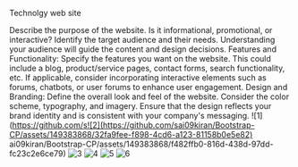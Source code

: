 Technolgy web site 

Describe the purpose of the website. Is it informational, promotional, or interactive?
Identify the target audience and their needs. Understanding your audience will guide the content and design decisions.
Features and Functionality:
Specify the features you want on the website. This could include a blog, product/service pages, contact forms, search functionality, etc.
If applicable, consider incorporating interactive elements such as forums, chatbots, or user forums to enhance user engagement.
Design and Branding:
Define the overall look and feel of the website. Consider the color scheme, typography, and imagery.
Ensure that the design reflects your brand identity and is consistent with your company's messaging.
![1](https://github.com/s![2](https://github.com/sai09kiran/Bootstrap-CP/assets/149383868/32fa9fee-f898-4cd6-a123-81158b0e5e82)
ai09kiran/Bootstrap-CP/assets/149383868/f482ffb0-816d-438d-97dd-fc23c2e6ce79)
![3](https://github.com/sai09kiran/Bootstrap-CP/assets/149383868/0ff20b72-0118-4b53-919e-6e55526429ab)
![4](https://github.com/sai09kiran/Bootstrap-CP/assets/149383868/04ae4592-7bd2-4f50-aefd-a533cd93b86c)
![5](https://github.com/sai09kiran/Bootstrap-CP/assets/149383868/aa774590-1317-4c42-871b-0932338b2beb)
![6](https://github.com/sai09kiran/Bootstrap-CP/assets/149383868/79cbbfdf-ff38-45d4-93a3-fc7ad99e0a49)
